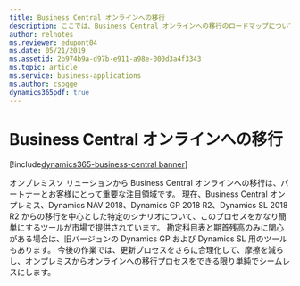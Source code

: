 ```yaml
---
title: Business Central オンラインへの移行
description: ここでは、Business Central オンラインへの移行のロードマップについて詳しく説明します。
author: relnotes
ms.reviewer: edupont04
ms.date: 05/21/2019
ms.assetid: 2b974b9a-d97b-e911-a98e-000d3a4f3343
ms.topic: article
ms.service: business-applications
ms.author: csogge
dynamics365pdf: true
---
```

# <a name="migrations-to-business-central-online"></a>Business Central オンラインへの移行
[!include[dynamics365-business-central banner](../includes/dynamics365-business-central.md)]

オンプレミスソ リューションから Business Central オンラインへの移行は、パートナーとお客様にとって重要な注目領域です。 現在、Business Central オンプレミス、Dynamics NAV 2018、Dynamics GP 2018 R2、Dynamics SL 2018 R2 からの移行を中心とした特定のシナリオについて、このプロセスをかなり簡単にするツールが市場で提供されています。 勘定科目表と期首残高のみに関心がある場合は、旧バージョンの Dynamics GP および Dynamics SL 用のツールもあります。 今後の作業では、更新プロセスをさらに合理化して、摩擦を減らし、オンプレミスからオンラインへの移行プロセスをできる限り単純でシームレスにします。
